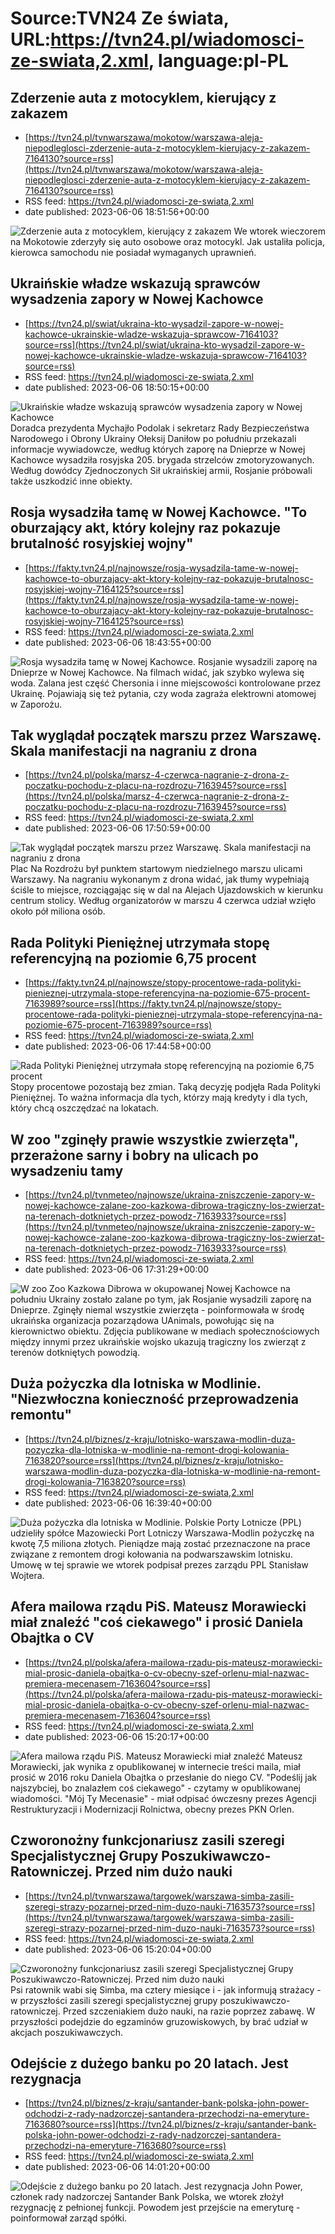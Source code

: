 # Source:TVN24 Ze świata, URL:https://tvn24.pl/wiadomosci-ze-swiata,2.xml, language:pl-PL

## Zderzenie auta z motocyklem, kierujący z zakazem
 - [https://tvn24.pl/tvnwarszawa/mokotow/warszawa-aleja-niepodleglosci-zderzenie-auta-z-motocyklem-kierujacy-z-zakazem-7164130?source=rss](https://tvn24.pl/tvnwarszawa/mokotow/warszawa-aleja-niepodleglosci-zderzenie-auta-z-motocyklem-kierujacy-z-zakazem-7164130?source=rss)
 - RSS feed: https://tvn24.pl/wiadomosci-ze-swiata,2.xml
 - date published: 2023-06-06 18:51:56+00:00

<img alt="Zderzenie auta z motocyklem, kierujący z zakazem " src="https://tvn24.pl/tvnwarszawa/najnowsze/cdn-zdjecie-ymafv1-zderzenie-samochodu-z-motocyklem-7164132/alternates/LANDSCAPE_1280" />
    We wtorek wieczorem na Mokotowie zderzyły się auto osobowe oraz motocykl. Jak ustaliła policja, kierowca samochodu nie posiadał wymaganych uprawnień.

## Ukraińskie władze wskazują sprawców wysadzenia zapory w Nowej Kachowce
 - [https://tvn24.pl/swiat/ukraina-kto-wysadzil-zapore-w-nowej-kachowce-ukrainskie-wladze-wskazuja-sprawcow-7164103?source=rss](https://tvn24.pl/swiat/ukraina-kto-wysadzil-zapore-w-nowej-kachowce-ukrainskie-wladze-wskazuja-sprawcow-7164103?source=rss)
 - RSS feed: https://tvn24.pl/wiadomosci-ze-swiata,2.xml
 - date published: 2023-06-06 18:50:15+00:00

<img alt="Ukraińskie władze wskazują sprawców wysadzenia zapory w Nowej Kachowce" src="https://tvn24.pl/najnowsze/cdn-zdjecie-m28i59-zalane-ulice-chersonia-7164129/alternates/LANDSCAPE_1280" />
    Doradca prezydenta Mychajło Podolak i sekretarz Rady Bezpieczeństwa Narodowego i Obrony Ukrainy Ołeksij Daniłow po południu przekazali informacje wywiadowcze, według których zaporę na Dnieprze w Nowej Kachowce wysadziła rosyjska 205. brygada strzelców zmotoryzowanych. Według dowódcy Zjednoczonych Sił ukraińskiej armii, Rosjanie próbowali także uszkodzić inne obiekty.

## Rosja wysadziła tamę w Nowej Kachowce. "To oburzający akt, który kolejny raz pokazuje brutalność rosyjskiej wojny"
 - [https://fakty.tvn24.pl/najnowsze/rosja-wysadzila-tame-w-nowej-kachowce-to-oburzajacy-akt-ktory-kolejny-raz-pokazuje-brutalnosc-rosyjskiej-wojny-7164125?source=rss](https://fakty.tvn24.pl/najnowsze/rosja-wysadzila-tame-w-nowej-kachowce-to-oburzajacy-akt-ktory-kolejny-raz-pokazuje-brutalnosc-rosyjskiej-wojny-7164125?source=rss)
 - RSS feed: https://tvn24.pl/wiadomosci-ze-swiata,2.xml
 - date published: 2023-06-06 18:43:55+00:00

<img alt="Rosja wysadziła tamę w Nowej Kachowce. " src="https://fakty.tvn24.pl/najnowsze/cdn-zdjecie-xt755k-rosja-wysadzila-tame-w-nowej-kachowce-to-oburzajacy-akt-ktory-kolejny-raz-pokazuje-brutalnosc-rosyjskiej-wojny-7164128/alternates/LANDSCAPE_1280" />
    Rosjanie wysadzili zaporę na Dnieprze w Nowej Kachowce. Na filmach widać, jak szybko wylewa się woda. Zalana jest część Chersonia i inne miejscowości kontrolowane przez Ukrainę. Pojawiają się też pytania, czy woda zagraża elektrowni atomowej w Zaporożu.

## Tak wyglądał początek marszu przez Warszawę. Skala manifestacji na nagraniu z drona
 - [https://tvn24.pl/polska/marsz-4-czerwca-nagranie-z-drona-z-poczatku-pochodu-z-placu-na-rozdrozu-7163945?source=rss](https://tvn24.pl/polska/marsz-4-czerwca-nagranie-z-drona-z-poczatku-pochodu-z-placu-na-rozdrozu-7163945?source=rss)
 - RSS feed: https://tvn24.pl/wiadomosci-ze-swiata,2.xml
 - date published: 2023-06-06 17:50:59+00:00

<img alt="Tak wyglądał początek marszu przez Warszawę. Skala manifestacji na nagraniu z drona" src="https://tvn24.pl/najnowsze/cdn-zdjecie-2gvq4c-poczatek-marszu-przez-warszawe-na-placu-na-rozdrozu-widok-z-drona-7163958/alternates/LANDSCAPE_1280" />
    Plac Na Rozdrożu był punktem startowym niedzielnego marszu ulicami Warszawy. Na nagraniu wykonanym z drona widać, jak tłumy wypełniają ściśle to miejsce, rozciągając się w dal na Alejach Ujazdowskich w kierunku centrum stolicy. Według organizatorów w marszu 4 czerwca udział wzięło około pół miliona osób.

## Rada Polityki Pieniężnej utrzymała stopę referencyjną na poziomie 6,75 procent
 - [https://fakty.tvn24.pl/najnowsze/stopy-procentowe-rada-polityki-pienieznej-utrzymala-stope-referencyjna-na-poziomie-675-procent-7163989?source=rss](https://fakty.tvn24.pl/najnowsze/stopy-procentowe-rada-polityki-pienieznej-utrzymala-stope-referencyjna-na-poziomie-675-procent-7163989?source=rss)
 - RSS feed: https://tvn24.pl/wiadomosci-ze-swiata,2.xml
 - date published: 2023-06-06 17:44:58+00:00

<img alt="Rada Polityki Pieniężnej utrzymała stopę referencyjną na poziomie 6,75 procent" src="https://fakty.tvn24.pl/najnowsze/cdn-zdjecie-msczrd-rada-polityki-pienieznej-utrzymala-stope-referencyjna-na-poziomie-675-procent-7163991/alternates/LANDSCAPE_1280" />
    Stopy procentowe pozostają bez zmian. Taką decyzję podjęła Rada Polityki Pieniężnej. To ważna informacja dla tych, którzy mają kredyty i dla tych, który chcą oszczędzać na lokatach.

## W zoo "zginęły prawie wszystkie zwierzęta", przerażone sarny i bobry na ulicach po wysadzeniu tamy
 - [https://tvn24.pl/tvnmeteo/najnowsze/ukraina-zniszczenie-zapory-w-nowej-kachowce-zalane-zoo-kazkowa-dibrowa-tragiczny-los-zwierzat-na-terenach-dotknietych-przez-powodz-7163933?source=rss](https://tvn24.pl/tvnmeteo/najnowsze/ukraina-zniszczenie-zapory-w-nowej-kachowce-zalane-zoo-kazkowa-dibrowa-tragiczny-los-zwierzat-na-terenach-dotknietych-przez-powodz-7163933?source=rss)
 - RSS feed: https://tvn24.pl/wiadomosci-ze-swiata,2.xml
 - date published: 2023-06-06 17:31:29+00:00

<img alt="W zoo " src="https://tvn24.pl/tvnmeteo/najnowsze/cdn-zdjecie-6rxlf7-untitled-3-7163999/alternates/LANDSCAPE_1280" />
    Zoo Kazkowa Dibrowa w okupowanej Nowej Kachowce na południu Ukrainy zostało zalane po tym, jak Rosjanie wysadzili zaporę na Dnieprze. Zginęły niemal wszystkie zwierzęta - poinformowała w środę ukraińska organizacja pozarządowa UAnimals, powołując się na kierownictwo obiektu. Zdjęcia publikowane w mediach społecznościowych między innymi przez ukraińskie wojsko ukazują tragiczny los zwierząt z terenów dotkniętych powodzią.

## Duża pożyczka dla lotniska w Modlinie. "Niezwłoczna konieczność przeprowadzenia remontu"
 - [https://tvn24.pl/biznes/z-kraju/lotnisko-warszawa-modlin-duza-pozyczka-dla-lotniska-w-modlinie-na-remont-drogi-kolowania-7163820?source=rss](https://tvn24.pl/biznes/z-kraju/lotnisko-warszawa-modlin-duza-pozyczka-dla-lotniska-w-modlinie-na-remont-drogi-kolowania-7163820?source=rss)
 - RSS feed: https://tvn24.pl/wiadomosci-ze-swiata,2.xml
 - date published: 2023-06-06 16:39:40+00:00

<img alt="Duża pożyczka dla lotniska w Modlinie. " src="https://tvn24.pl/najnowsze/cdn-zdjecie-49leem-pap_20141023_0h6-7163963/alternates/LANDSCAPE_1280" />
    Polskie Porty Lotnicze (PPL) udzieliły spółce Mazowiecki Port Lotniczy Warszawa-Modlin pożyczkę na kwotę 7,5 miliona złotych. Pieniądze mają zostać przeznaczone na prace związane z remontem drogi kołowania na podwarszawskim lotnisku. Umowę w tej sprawie we wtorek podpisał prezes zarządu PPL Stanisław Wojtera.

## Afera mailowa rządu PiS. Mateusz Morawiecki miał znaleźć "coś ciekawego" i prosić Daniela Obajtka o CV
 - [https://tvn24.pl/polska/afera-mailowa-rzadu-pis-mateusz-morawiecki-mial-prosic-daniela-obajtka-o-cv-obecny-szef-orlenu-mial-nazwac-premiera-mecenasem-7163604?source=rss](https://tvn24.pl/polska/afera-mailowa-rzadu-pis-mateusz-morawiecki-mial-prosic-daniela-obajtka-o-cv-obecny-szef-orlenu-mial-nazwac-premiera-mecenasem-7163604?source=rss)
 - RSS feed: https://tvn24.pl/wiadomosci-ze-swiata,2.xml
 - date published: 2023-06-06 15:20:17+00:00

<img alt="Afera mailowa rządu PiS. Mateusz Morawiecki miał znaleźć " src="https://tvn24.pl/najnowsze/cdn-zdjecie-9z8wc1-poufna-7163850/alternates/LANDSCAPE_1280" />
    Mateusz Morawiecki, jak wynika z opublikowanej w internecie treści maila, miał prosić w 2016 roku Daniela Obajtka o przesłanie do niego CV. "Podeślij jak najszybciej, bo znalazłem coś ciekawego" - czytamy w opublikowanej wiadomości. "Mój Ty Mecenasie" - miał odpisać ówczesny prezes Agencji Restrukturyzacji i Modernizacji Rolnictwa, obecny prezes PKN Orlen.

## Czworonożny funkcjonariusz zasili szeregi Specjalistycznej Grupy Poszukiwawczo-Ratowniczej. Przed nim dużo nauki
 - [https://tvn24.pl/tvnwarszawa/targowek/warszawa-simba-zasili-szeregi-strazy-pozarnej-przed-nim-duzo-nauki-7163573?source=rss](https://tvn24.pl/tvnwarszawa/targowek/warszawa-simba-zasili-szeregi-strazy-pozarnej-przed-nim-duzo-nauki-7163573?source=rss)
 - RSS feed: https://tvn24.pl/wiadomosci-ze-swiata,2.xml
 - date published: 2023-06-06 15:20:04+00:00

<img alt="Czworonożny funkcjonariusz zasili szeregi Specjalistycznej Grupy Poszukiwawczo-Ratowniczej. Przed nim dużo nauki" src="https://tvn24.pl/tvnwarszawa/najnowsze/cdn-zdjecie-asfyuz-simba-zasili-szeregi-strazy-pozarnej-7163650/alternates/LANDSCAPE_1280" />
    Psi ratownik wabi się Simba, ma cztery miesiące i - jak informują strażacy - w przyszłości zasili szeregi specjalistycznej grupy poszukiwawczo-ratowniczej. Przed szczeniakiem dużo nauki, na razie poprzez zabawę. W przyszłości podejdzie do egzaminów gruzowiskowych, by brać udział w akcjach poszukiwawczych.

## Odejście z dużego banku po 20 latach. Jest rezygnacja
 - [https://tvn24.pl/biznes/z-kraju/santander-bank-polska-john-power-odchodzi-z-rady-nadzorczej-santandera-przechodzi-na-emeryture-7163680?source=rss](https://tvn24.pl/biznes/z-kraju/santander-bank-polska-john-power-odchodzi-z-rady-nadzorczej-santandera-przechodzi-na-emeryture-7163680?source=rss)
 - RSS feed: https://tvn24.pl/wiadomosci-ze-swiata,2.xml
 - date published: 2023-06-06 14:01:20+00:00

<img alt="Odejście z dużego banku po 20 latach. Jest rezygnacja" src="https://tvn24.pl/biznes/najnowsze/cdn-zdjecie-frbdnz-santander-ostrzega-przed-przestepcami-4583194/alternates/LANDSCAPE_1280" />
    John Power, członek rady nadzorczej Santander Bank Polska, we wtorek złożył rezygnację z pełnionej funkcji. Powodem jest przejście na emeryturę - poinformował zarząd spółki.


